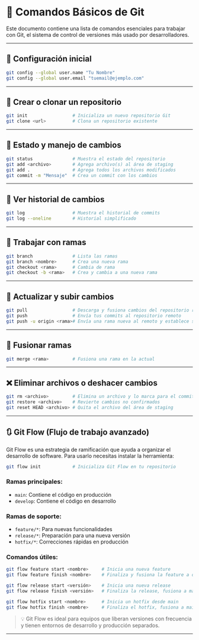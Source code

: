 # 🧠 Comandos Básicos de Git

Este documento contiene una lista de comandos esenciales para trabajar con Git, el sistema de control de versiones más usado por desarrolladores.

---

## 🔧 Configuración inicial

```bash
git config --global user.name "Tu Nombre"
git config --global user.email "tuemail@ejemplo.com"
```

---

## 📁 Crear o clonar un repositorio

```bash
git init                 # Inicializa un nuevo repositorio Git
git clone <url>          # Clona un repositorio existente
```

---

## 📄 Estado y manejo de cambios

```bash
git status               # Muestra el estado del repositorio
git add <archivo>        # Agrega archivo(s) al área de staging
git add .                # Agrega todos los archivos modificados
git commit -m "Mensaje"  # Crea un commit con los cambios
```

---

## 📜 Ver historial de cambios

```bash
git log                  # Muestra el historial de commits
git log --oneline        # Historial simplificado
```

---

## 🌿 Trabajar con ramas

```bash
git branch               # Lista las ramas
git branch <nombre>      # Crea una nueva rama
git checkout <rama>      # Cambia de rama
git checkout -b <rama>   # Crea y cambia a una nueva rama
```

---

## 🔄 Actualizar y subir cambios

```bash
git pull                 # Descarga y fusiona cambios del repositorio remoto
git push                 # Envía tus commits al repositorio remoto
git push -u origin <rama># Envía una rama nueva al remoto y establece seguimiento
```

---

## 🔀 Fusionar ramas

```bash
git merge <rama>         # Fusiona una rama en la actual
```

---

## ❌ Eliminar archivos o deshacer cambios

```bash
git rm <archivo>         # Elimina un archivo y lo marca para el commit
git restore <archivo>    # Revierte cambios no confirmados
git reset HEAD <archivo> # Quita el archivo del área de staging
```

---


## 🔃 Git Flow (Flujo de trabajo avanzado)

Git Flow es una estrategia de ramificación que ayuda a organizar el desarrollo de software. Para usarlo necesitas instalar la herramienta:

```bash
git flow init            # Inicializa Git Flow en tu repositorio
```

### Ramas principales:
- `main`: Contiene el código en producción
- `develop`: Contiene el código en desarrollo

### Ramas de soporte:
- `feature/*`: Para nuevas funcionalidades
- `release/*`: Preparación para una nueva versión
- `hotfix/*`: Correcciones rápidas en producción

### Comandos útiles:

```bash
git flow feature start <nombre>     # Inicia una nueva feature
git flow feature finish <nombre>    # Finaliza y fusiona la feature a develop

git flow release start <versión>    # Inicia una nueva release
git flow release finish <versión>   # Finaliza la release, fusiona a main y crea tag

git flow hotfix start <nombre>      # Inicia un hotfix desde main
git flow hotfix finish <nombre>     # Finaliza el hotfix, fusiona a main y develop
```

> 💡 Git Flow es ideal para equipos que liberan versiones con frecuencia y tienen entornos de desarrollo y producción separados.

---
